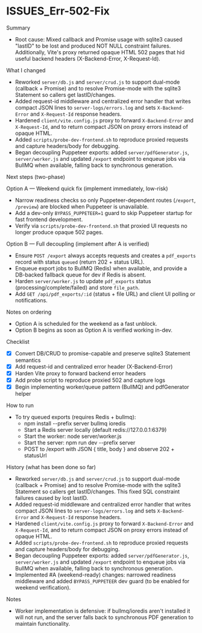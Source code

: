 # ISSUES_Err-502-Fix

Summary

- Root cause: Mixed callback and Promise usage with sqlite3 caused "lastID" to be lost and produced NOT NULL constraint failures. Additionally, Vite's proxy returned opaque HTML 502 pages that hid useful backend headers (X-Backend-Error, X-Request-Id).

What I changed

- Reworked `server/db.js` and `server/crud.js` to support dual-mode (callback + Promise) and to resolve Promise-mode with the sqlite3 Statement so callers get lastID/changes.
- Added request-id middleware and centralized error handler that writes compact JSON lines to `server-logs/errors.log` and sets `X-Backend-Error` and `X-Request-Id` response headers.
- Hardened `client/vite.config.js` proxy to forward `X-Backend-Error` and `X-Request-Id`, and to return compact JSON on proxy errors instead of opaque HTML.
- Added `scripts/probe-dev-frontend.sh` to reproduce proxied requests and capture headers/body for debugging.
- Began decoupling Puppeteer exports: added `server/pdfGenerator.js`, `server/worker.js` and updated `/export` endpoint to enqueue jobs via BullMQ when available, falling back to synchronous generation.

Next steps (two-phase)

Option A — Weekend quick fix (implement immediately, low-risk)

- Narrow readiness checks so only Puppeteer-dependent routes (`/export`, `/preview`) are blocked when Puppeteer is unavailable.
- Add a dev-only `BYPASS_PUPPETEER=1` guard to skip Puppeteer startup for fast frontend development.
- Verify via `scripts/probe-dev-frontend.sh` that proxied UI requests no longer produce opaque 502 pages.

Option B — Full decoupling (implement after A is verified)

- Ensure `POST /export` always accepts requests and creates a `pdf_exports` record with status `queued` (return 202 + status URL).
- Enqueue export jobs to BullMQ (Redis) when available, and provide a DB-backed fallback queue for dev if Redis is absent.
- Harden `server/worker.js` to update `pdf_exports` status (processing/complete/failed) and store `file_path`.
- Add `GET /api/pdf_exports/:id` (status + file URL) and client UI polling or notifications.

Notes on ordering

- Option A is scheduled for the weekend as a fast unblock.
- Option B begins as soon as Option A is verified working in-dev.

Checklist

- [x] Convert DB/CRUD to promise-capable and preserve sqlite3 Statement semantics
- [x] Add request-id and centralized error header (X-Backend-Error)
- [x] Harden Vite proxy to forward backend error headers
- [x] Add probe script to reproduce proxied 502 and capture logs
- [x] Begin implementing worker/queue pattern (BullMQ) and pdfGenerator helper

How to run

- To try queued exports (requires Redis + bullmq):
  - npm install --prefix server bullmq ioredis
  - Start a Redis server locally (default redis://127.0.0.1:6379)
  - Start the worker: node server/worker.js
  - Start the server: npm run dev --prefix server
  - POST to /export with JSON { title, body } and observe 202 + statusUrl

History (what has been done so far)

- Reworked `server/db.js` and `server/crud.js` to support dual-mode (callback + Promise) and to resolve Promise-mode with the sqlite3 Statement so callers get lastID/changes. This fixed SQL constraint failures caused by lost lastID.
- Added request-id middleware and centralized error handler that writes compact JSON lines to `server-logs/errors.log` and sets `X-Backend-Error` and `X-Request-Id` response headers.
- Hardened `client/vite.config.js` proxy to forward `X-Backend-Error` and `X-Request-Id`, and to return compact JSON on proxy errors instead of opaque HTML.
- Added `scripts/probe-dev-frontend.sh` to reproduce proxied requests and capture headers/body for debugging.
- Began decoupling Puppeteer exports: added `server/pdfGenerator.js`, `server/worker.js` and updated `/export` endpoint to enqueue jobs via BullMQ when available, falling back to synchronous generation.
- Implemented #A (weekend-ready) changes: narrowed readiness middleware and added `BYPASS_PUPPETEER` dev guard (to be enabled for weekend verification).

Notes

- Worker implementation is defensive: if bullmq/ioredis aren't installed it will not run, and the server falls back to synchronous PDF generation to maintain functionality.
